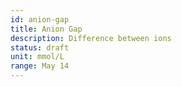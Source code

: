 ```yaml
---
id: anion-gap
title: Anion Gap
description: Difference between ions
status: draft
unit: mmol/L
range: May 14
---
```


